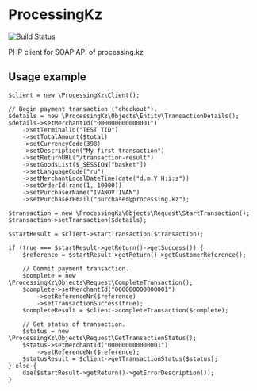 ProcessingKz
============
[![Build Status](https://travis-ci.org/iborodikhin/processing-kz.png?branch=master)](https://travis-ci.org/iborodikhin/processing-kz)

PHP client for SOAP API of processing.kz

Usage example
-------------

    $client = new \ProcessingKz\Client();

    // Begin payment transaction ("checkout").
    $details = new \ProcessingKz\Objects\Entity\TransactionDetails();
    $details->setMerchantId("000000000000001")
        ->setTerminalId("TEST TID")
        ->setTotalAmount($total)
        ->setCurrencyCode(398)
        ->setDescription("My first transaction")
        ->setReturnURL("/transaction-result")
        ->setGoodsList($_SESSION["basket"])
        ->setLanguageCode("ru")
        ->setMerchantLocalDateTime(date("d.m.Y H:i:s"))
        ->setOrderId(rand(1, 10000))
        ->setPurchaserName("IVANOV IVAN")
        ->setPurchaserEmail("purchaser@processing.kz");

    $transaction = new \ProcessingKz\Objects\Request\StartTransaction();
    $transaction->setTransaction($details);

    $startResult = $client->startTransaction($transaction);

    if (true === $startResult->getReturn()->getSuccess()) {
        $reference = $startResult->getReturn()->getCustomerReference();

        // Commit payment transaction.
        $complete = new \ProcessingKz\Objects\Request\CompleteTransaction();
        $complete->setMerchantId("000000000000001")
            ->setReferenceNr($reference)
            ->setTransactionSuccess(true);
        $completeResult = $client->completeTransaction($complete);

        // Get status of transaction.
        $status = new \ProcessingKz\Objects\Request\GetTransactionStatus();
        $status->setMerchantId("000000000000001")
            ->setReferenceNr($reference);
        $statusResult = $client->getTransactionStatus($status);
    } else {
        die($startResult->getReturn()->getErrorDescription());
    }
